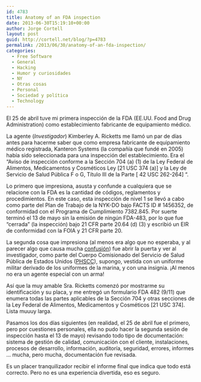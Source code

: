 ```yaml
---
id: 4783
title: Anatomy of an FDA inspection
date: 2013-06-30T15:19:10+00:00
author: Jorge Cortell
layout: post
guid: http://cortell.net/blog/?p=4783
permalink: /2013/06/30/anatomy-of-an-fda-inspection/
categories:
  - Free Software
  - General
  - Hacking
  - Humor y curiosidades
  - NY
  - Otras cosas
  - Personal
  - Sociedad y polí­tica
  - Technology
---
```

El 25 de abril tuve mi primera inspección de la FDA (EE.UU. Food and Drug Administration) como establecimiento fabricante de equipamiento médico.

La agente (_Investigador_) Kimberley A. Ricketts me llamó un par de días antes para hacerme saber que como empresa fabricante de equipamiento médico registrada, Kanteron Systems (la compañía que fundé en 2005) había sido seleccionada para una inspección del establecimiento. Era el &#8220;Aviso de inspección conforme a la Sección 704 (a) (1) de la Ley Federal de Alimentos, Medicamentos y Cosméticos Ley [21 USC 374 (a)] y la Ley de Servicio de Salud Pública F o G, Título III de la Parte [ 42 USC 262-264] &#8220;.

Lo primero que impresiona, asusta y confunde a cualquiera que se relacione con la FDA es la cantidad de códigos, reglamentos y procedimientos. En este caso, esta inspección de nivel 1 se llevó a cabo como parte del Plan de Trabajo de la NYK-DO bajo FACTS ID # 1456352, de conformidad con el Programa de Cumplimiento 7382.845. Por suerte terminó el 13 de mayo sin la emisión de ningún FDA-483, por lo que fue &#8220;cerrada&#8221; (la inspección) bajo 21 CFR parte 20.64 (d) (3) y escribió un EIR de conformidad con la FOIA y 21 CFR parte 20.

La segunda cosa que impresiona (al menos era algo que no esperaba, y al parecer algo que causa mucha <a title="http://boards.straightdope.com/sdmb/archive/index.php/t-380383.html" href="http://boards.straightdope.com/sdmb/archive/index.php/t-380383.html" target="_blank">confusión</a>) fue abrir la puerta y ver al investigador, como parte del Cuerpo Comisionado del Servicio de Salud Pública de Estados Unidos (<a title="http://en.wikipedia.org/wiki/Uniformed_services_of_the_United_States#United_States_Department_of_Health_and_Human_Services_.28HHS.29" href="http://en.wikipedia.org/wiki/Uniformed_services_of_the_United_States#United_States_Department_of_Health_and_Human_Services_.28HHS.29" target="_blank">PHSCC</a>), supongo, vestida con un uniforme militar derivado de los uniformes de la marina, y con una insignia. ¡Al menos no era un agente especial con un arma!

Así que la muy amable Sra. Ricketts comenzó por mostrarme su identificación y su placa, y me entregó un formulario FDA 482 (9/11) que enumera todas las partes aplicables de la Sección 704 y otras secciones de la Ley Federal de Alimentos, Medicamentos y Cosméticos [21 USC 374]. Lista muuuy larga.

Pasamos los dos días siguientes (en realidad, el 25 de abril fue el primero, pero por cuestiones personales, ella no pudo hacer la segunda sesión de inspección hasta el 13 de mayo) revisando todo tipo de documentación: sistema de gestión de calidad, comunicación con el cliente, instalaciones, procesos de desarrollo, información, auditoría, seguridad, errores, informes &#8230; mucha, pero mucha, documentación fue revisada.

Es un placer tranquilizador recibir el informe final que indica que todo está correcto. Pero no es una experiencia divertida, eso es seguro.